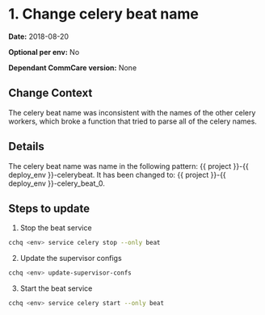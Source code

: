 # 1. Change celery beat name

**Date:** 2018-08-20

**Optional per env:** No

**Dependant CommCare version:** None

## Change Context
The celery beat name was  inconsistent with the names of the other celery workers, which
broke a function that tried to parse all of the celery names.

## Details

The celery beat name was name in the following pattern: {{ project }}-{{ deploy_env }}-celerybeat. 
It has been changed to: {{ project }}-{{ deploy_env }}-celery_beat_0.

## Steps to update

1. Stop the beat service

```bash
cchq <env> service celery stop --only beat
```

2. Update the supervisor configs

```bash
cchq <env> update-supervisor-confs
```

3. Start the beat service

```bash
cchq <env> service celery start --only beat
```
